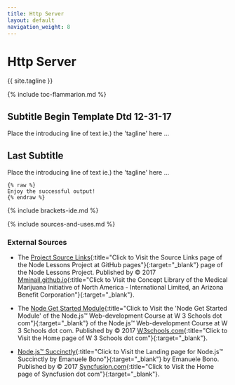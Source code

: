 ```yaml
---
title: Http Server
layout: default
navigation_weight: 8
---
```

# Http Server

{{ site.tagline }}

{% include toc-flammarion.md %}

## Subtitle Begin Template Dtd 12-31-17

Place the introducing line of text ie.) the 'tagline' here ...

## Last Subtitle

Place the introducing line of text ie.) the 'tagline' here ...

```liquid
{% raw %}
Enjoy the successful output!
{% endraw %}
```

{% include brackets-ide.md %}

{% include sources-and-uses.md %}

### External Sources

- The [Project Source Links](https://mminail.github.io/Node/Source-Node-Links.htm){:title="Click to Visit the Source Links page of the Node Lessons Project at GitHub pages"}{:target="_blank"} page of the Node Lessons Project. Published by © 2017 [Mminail.github.io](https://mminail.github.io/){:title="Click to Visit the Concept Library of the Medical Marijuana Initiative of North America - International Limited, an Arizona Benefit Corporation"}{:target="_blank"}.

- The [Node Get Started Module](https://www.w3schools.com/nodejs/nodejs_get_started.asp){:title="Click to Visit the 'Node Get Started Module' of the Node.js™ Web-development Course at W 3 Schools dot com"}{:target="_blank"} of the Node.js™ Web-development Course at W 3 Schools dot com. Published by © 2017 [W3schools.com](https://www.w3schools.com/){:title="Click to Visit the Home page of W 3 Schools dot com"}{:target="_blank"}.

- [Node.js™ Succinctly](https://www.syncfusion.com/){:title="Click to Visit the Landing page for Node.js™ Succinctly by Emanuele Bono"}{:target="_blank"} by Emanuele Bono. Published by © 2017 [Syncfusion.com](https://www.syncfusion.com/){:title="Click to Visit the Home page of Syncfusion dot com"}{:target="_blank"}.
